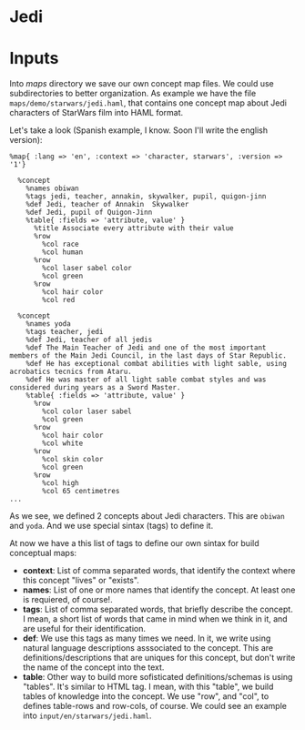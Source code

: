 
# Jedi

Inputs
======

Into *maps* directory we save our own concept map files. We could use subdirectories to
better organization. As example we have the file `maps/demo/starwars/jedi.haml`, that
contains one concept map about Jedi characters of StarWars film into HAML format.

Let's take a look (Spanish example, I know. Soon I'll write the english version):
```
%map{ :lang => 'en', :context => 'character, starwars', :version => '1'}

  %concept
    %names obiwan
    %tags jedi, teacher, annakin, skywalker, pupil, quigon-jinn
    %def Jedi, teacher of Annakin  Skywalker
    %def Jedi, pupil of Quigon-Jinn
    %table{ :fields => 'attribute, value' }
      %title Associate every attribute with their value
      %row
        %col race
        %col human
      %row
        %col laser sabel color
        %col green
      %row
        %col hair color
        %col red

  %concept
    %names yoda
    %tags teacher, jedi
    %def Jedi, teacher of all jedis
    %def The Main Teacher of Jedi and one of the most important members of the Main Jedi Council, in the last days of Star Republic.
    %def He has exceptional combat abilities with light sable, using acrobatics tecnics from Ataru.
    %def He was master of all light sable combat styles and was considered during years as a Sword Master.    
    %table{ :fields => 'attribute, value' }
      %row
        %col color laser sabel
        %col green
      %row
        %col hair color
        %col white
      %row
        %col skin color
        %col green
      %row
        %col high
        %col 65 centimetres
...
```
As we see, we defined 2 concepts about Jedi characters. This are `obiwan` and `yoda`.
And we use special sintax (tags) to define it.

At now we have a this list of tags to define our own sintax for build conceptual maps:
* **context**: List of comma separated words, that identify the context where this concept "lives" or "exists".
* **names**: List of one or more names that identify the concept. At least one is requiered, of course!.
* **tags**: List of comma separated words, that briefly describe the concept. I mean, a short list of words
that came in mind when we think in it, and are useful for their identification.
* **def**: We use this tags as many times we need. In it, we write using natural language descriptions
asssociated to the concept. This are definitions/descriptions that are uniques
for this concept, but don't write the name of the concept into the text.
* **table**: Other way to build more sofisticated definitions/schemas is using "tables". It's similar
to HTML tag. I mean, with this "table", we build tables of knowledge into the concept. We use "row",
and "col", to defines table-rows and row-cols, of course. We could see an
example into `input/en/starwars/jedi.haml`.
